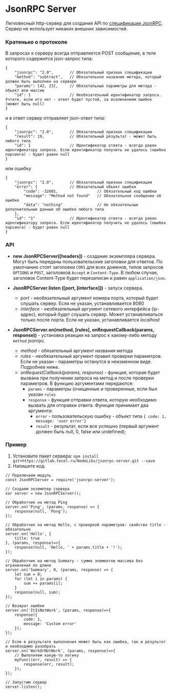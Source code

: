 # JsonRPC Server

Легковесный http-сервер для создания API по [спецификации JsonRPC](http://www.jsonrpc.org/specification). Сервер не использует никаких внешних зависимостей.

### Кратенько о протоколе

В запросах к серверу всегда отправляется POST сообщение, в теле которого содержится json-запрос типа:

```
{
    "jsonrpc": "2.0",       // Обязательный признак спецификации
    "method": "subtract",   // Обязательное название метода, который должен быть выполнен на сервере
    "params": [42, 23],     // Обязательные параметры для метода - объект или массив
    "id": 1                 // Необязательный идентификатор запроса. Учтите, если его нет - ответ будет пустой, за исключением ошибок (может быть null)
}
```

и в ответ сервер отправляет json-ответ типа:

```
{
    "jsonrpc": "2.0",       // Обязательный признак спецификации
    "result": 19,           // Обязательный результат - может быть любого типа
    "id": 1                 // Идентификатор ответа - всегда равен идентификатору запроса. Если идентификатор получить не удалось (ошибка парсинга) - будет равен null
}
```

или  ошибку

```
{
    "jsonrpc": "2.0",       // Обязательный признак спецификации
    "error": {              // Обязательный объект ошибки
        "code": -32601,                 // Обязательный код ошибки
        "message": "Method not found"   // Обязательное сообщение об ошибке
        "data": "nothing"               // Не обязательные дополнительные данные об ошибке любого типа
    },
    "id": "1"               // Идентификатор ответа - всегда равен идентификатору запроса. Если идентификатор получить не удалось (ошибка парсинга) - будет равен null
}
```



### API
 - **new JsonRPCServer([headers])** - создание экземпляра сервера. Могут быть переданы пользовательские заголовки для ответов. По умолчанию стоят заголовки `CORS` для всех доменов, типов запросов `OPTIONS` и `POST`, заголовков `Accept` и `Content-Type`. В любом случае, заголовок Content-Type будет перезаписан и равен `application/json`.

 - **JsonRPCServer.listen ([port, [interface]])** - запуск сервера.
   - *port* - необязательный аргумент номера порта, который будет слушать сервер. Если не указан, устанавливается 8080
   - *interface* - необязательный аргумент сетевого интерфейса (ip-адрес), который будет слушать сервер. Может устанавливаться только после порта. Если не указан, устанавливается *localhost*
 
 - **JsonRPCServer.on(method, [rules], onRequestCallback(params, response))** - установка реакции на запрос к какому-либо методу `method` jsonrpc.
   - *method* - обязательный аргумент названия метода
   - *rules* - необязательный аргумент правил проверки параметров. Если не указан - параметры останутся в неизменном виде. Подробнее ниже.
   - *onRequestCallback(params, response)* - функция, которая будет вызвана при получении запроса на метод и после проверки параметров. В функцию аргументами передаются:
     - `params` - параметры (очищенные и проверенные, если был указан `rules`
     - `response` - функция отправки ответа, которую необходимо вызвать для отправки ответа. Функция принимает два аргумента:
       - `error` - пользовательскую ошибку - объект типа `{ code: 1, message: 'user error'}`
       - `result` - результат, если все успешно (первый аргумент должен быть null, 0, false или undefined);


 


### Пример

1. Установите пакет сервера: `npm install git+https://gitlab.tecel.ru/NodeLibs/jsonrpc-server.git --save`
1. Напишите код:
```
// Подключаем модуль
const JsonRPCServer = require('jsonrpc-server');

// Создаем экземпляр сервера
var server = new JsonRPCServer();

// Обработчик на метод Ping
server.on('Ping', (params, response) => {
    response(null, 'Pong');
});

// Обработчик на метод Hello, с проверкой параметров: свойство title - обязательно
server.on('Hello', {
    title: true
}, (params, response)=>{
    response(null, 'Hello, ' + params.title + '!');
});

// Обработчик на метод Summary - сумма элементов массива без ограничения по длине
server.on('Summary', 0, (params, response) => {
    let sum = 0;
    for (let i in params) {
        sum += params[i];
    }
    response(null, sum);
});

// Возврат ошибки
server.on('ItIsNotWork', (params, response)=>{
    response({
        code: 1,
        message: 'Custom error'
    });
});

// Если в результате выполнения может быть как ошибка, так и результат и необходимо разобрать
server.on('WorkOrNotWork', (params, response)=>{
    // Выполняем какую-то логику
    myFunc((err, result) => {
        response(err, result);
    });
});

// Запустим сервер
server.listen();
```